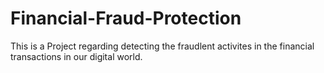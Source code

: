 # Financial-Fraud-Protection
This is a Project regarding detecting the fraudlent activites in the financial transactions in our digital world. 
